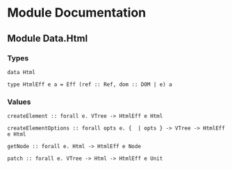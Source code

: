 # Module Documentation

## Module Data.Html

### Types

    data Html

    type HtmlEff e a = Eff (ref :: Ref, dom :: DOM | e) a


### Values

    createElement :: forall e. VTree -> HtmlEff e Html

    createElementOptions :: forall opts e. {  | opts } -> VTree -> HtmlEff e Html

    getNode :: forall e. Html -> HtmlEff e Node

    patch :: forall e. VTree -> Html -> HtmlEff e Unit



